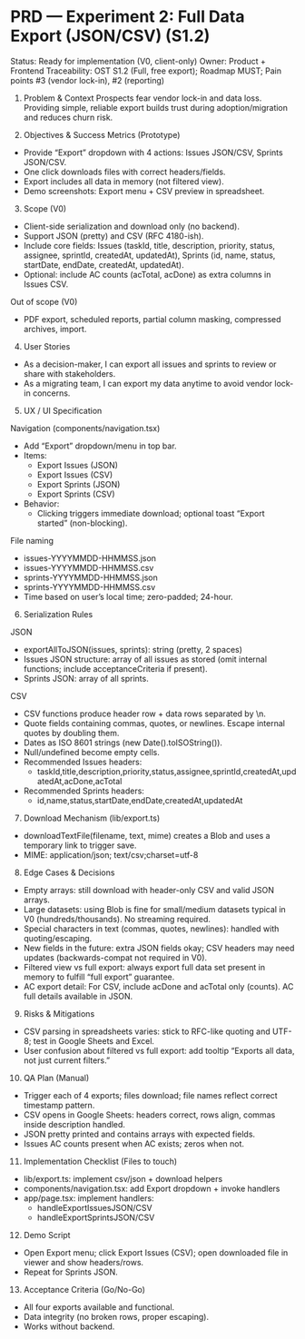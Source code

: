 # PRD — Experiment 2: Full Data Export (JSON/CSV) (S1.2)

Status: Ready for implementation (V0, client-only)
Owner: Product + Frontend
Traceability: OST S1.2 (Full, free export); Roadmap MUST; Pain points #3 (vendor lock-in), #2 (reporting)

1) Problem & Context
Prospects fear vendor lock-in and data loss. Providing simple, reliable export builds trust during adoption/migration and reduces churn risk.

2) Objectives & Success Metrics (Prototype)
- Provide “Export” dropdown with 4 actions: Issues JSON/CSV, Sprints JSON/CSV.
- One click downloads files with correct headers/fields.
- Export includes all data in memory (not filtered view).
- Demo screenshots: Export menu + CSV preview in spreadsheet.

3) Scope (V0)
- Client-side serialization and download only (no backend).
- Support JSON (pretty) and CSV (RFC 4180-ish).
- Include core fields: Issues (taskId, title, description, priority, status, assignee, sprintId, createdAt, updatedAt), Sprints (id, name, status, startDate, endDate, createdAt, updatedAt).
- Optional: include AC counts (acTotal, acDone) as extra columns in Issues CSV.

Out of scope (V0)
- PDF export, scheduled reports, partial column masking, compressed archives, import.

4) User Stories
- As a decision-maker, I can export all issues and sprints to review or share with stakeholders.
- As a migrating team, I can export my data anytime to avoid vendor lock-in concerns.

5) UX / UI Specification

Navigation (components/navigation.tsx)
- Add “Export” dropdown/menu in top bar.
- Items:
  - Export Issues (JSON)
  - Export Issues (CSV)
  - Export Sprints (JSON)
  - Export Sprints (CSV)
- Behavior:
  - Clicking triggers immediate download; optional toast “Export started” (non-blocking).

File naming
- issues-YYYYMMDD-HHMMSS.json
- issues-YYYYMMDD-HHMMSS.csv
- sprints-YYYYMMDD-HHMMSS.json
- sprints-YYYYMMDD-HHMMSS.csv
- Time based on user’s local time; zero-padded; 24-hour.

6) Serialization Rules

JSON
- exportAllToJSON(issues, sprints): string (pretty, 2 spaces)
- Issues JSON structure: array of all issues as stored (omit internal functions; include acceptanceCriteria if present).
- Sprints JSON: array of all sprints.

CSV
- CSV functions produce header row + data rows separated by \n.
- Quote fields containing commas, quotes, or newlines. Escape internal quotes by doubling them.
- Dates as ISO 8601 strings (new Date().toISOString()).
- Null/undefined become empty cells.
- Recommended Issues headers:
  - taskId,title,description,priority,status,assignee,sprintId,createdAt,updatedAt,acDone,acTotal
- Recommended Sprints headers:
  - id,name,status,startDate,endDate,createdAt,updatedAt

7) Download Mechanism (lib/export.ts)
- downloadTextFile(filename, text, mime) creates a Blob and uses a temporary <a download> link to trigger save.
- MIME: application/json; text/csv;charset=utf-8

8) Edge Cases & Decisions
- Empty arrays: still download with header-only CSV and valid JSON arrays.
- Large datasets: using Blob is fine for small/medium datasets typical in V0 (hundreds/thousands). No streaming required.
- Special characters in text (commas, quotes, newlines): handled with quoting/escaping.
- New fields in the future: extra JSON fields okay; CSV headers may need updates (backwards-compat not required in V0).
- Filtered view vs full export: always export full data set present in memory to fulfill “full export” guarantee.
- AC export detail: For CSV, include acDone and acTotal only (counts). AC full details available in JSON.

9) Risks & Mitigations
- CSV parsing in spreadsheets varies: stick to RFC-like quoting and UTF-8; test in Google Sheets and Excel.
- User confusion about filtered vs full export: add tooltip “Exports all data, not just current filters.”

10) QA Plan (Manual)
- Trigger each of 4 exports; files download; file names reflect correct timestamp pattern.
- CSV opens in Google Sheets: headers correct, rows align, commas inside description handled.
- JSON pretty printed and contains arrays with expected fields.
- Issues AC counts present when AC exists; zeros when not.

11) Implementation Checklist (Files to touch)
- lib/export.ts: implement csv/json + download helpers
- components/navigation.tsx: add Export dropdown + invoke handlers
- app/page.tsx: implement handlers:
  - handleExportIssuesJSON/CSV
  - handleExportSprintsJSON/CSV

12) Demo Script
- Open Export menu; click Export Issues (CSV); open downloaded file in viewer and show headers/rows.
- Repeat for Sprints JSON.

13) Acceptance Criteria (Go/No-Go)
- All four exports available and functional.
- Data integrity (no broken rows, proper escaping).
- Works without backend.
